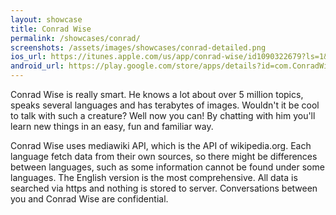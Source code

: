 ```yaml
---
layout: showcase
title: Conrad Wise
permalink: /showcases/conrad/
screenshots: /assets/images/showcases/conrad-detailed.png
ios_url: https://itunes.apple.com/us/app/conrad-wise/id1090322679?ls=1&mt=8
android_url: https://play.google.com/store/apps/details?id=com.ConradWise
---
```

Conrad Wise is really smart. He knows a lot about over 5 million topics,
speaks several languages and has terabytes of images. Wouldn't it be cool
to talk with such a creature? Well now you can! By chatting with him
you'll learn new things in an easy, fun and familiar way.

Conrad Wise uses mediawiki API, which is the API of wikipedia.org. Each
language fetch data from their own sources, so there might be differences
between languages, such as some information cannot be found under some
languages. The English version is the most comprehensive. All data is
searched via https and nothing is stored to server. Conversations between
you and Conrad Wise are confidential.
